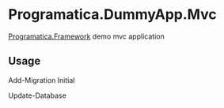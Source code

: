 # Programatica.DummyApp.Mvc

[Programatica.Framework](https://github.com/ruialexrib/Programatica.Framework) demo mvc application

## Usage

Add-Migration Initial

Update-Database
